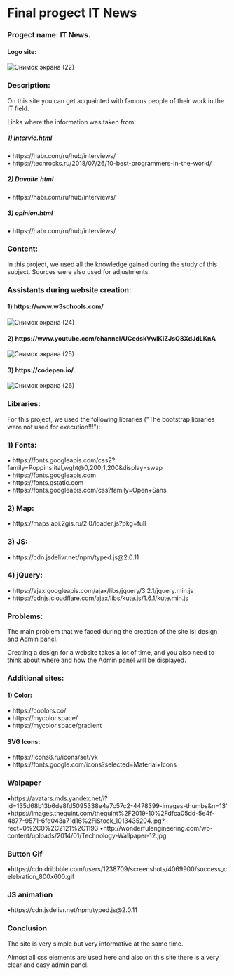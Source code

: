 # Final progect IT News

<h3>Progect name: IT News.</h3> 

<h4>Logo site: </h4>





 ![Снимок экрана (22)](https://user-images.githubusercontent.com/91242193/147084803-ef254939-298d-4ef9-b7bc-948f8c98a725.png)       


<h3> Description: </h3> On this site you can get acquainted with famous people of their work in the IT field.

<p>Links where the information was taken from:</p>

<h5> 1) Intervie.html</h5>
 • https://habr.com/ru/hub/interviews/  <br>
 • https://techrocks.ru/2018/07/26/10-best-programmers-in-the-world/ 

<h5> 2) Davaite.html </h5>
• https://habr.com/ru/hub/interviews/

<h5> 3) opinion.html </h5>
• https://habr.com/ru/hub/interviews/

<h3>Content:</h3> In this project, we used all the knowledge gained during the study of this subject. Sources were also used for adjustments.

<h3>Assistants during website creation:</h3>
<h4>1) https://www.w3schools.com/ </h4>


![Снимок экрана (24)](https://user-images.githubusercontent.com/91242193/147085294-7ebf9453-9ef3-4349-8cd9-0dddfbc1d126.png)



<h4>2) https://www.youtube.com/channel/UCedskVwIKiZJsO8XdJdLKnA </h4>



![Снимок экрана (25)](https://user-images.githubusercontent.com/91242193/147085434-d78d1fb7-f5ba-4706-8f50-ce5d0f22eb90.png)


<h4> 3) https://codepen.io/ </h4>


![Снимок экрана (26)](https://user-images.githubusercontent.com/91242193/147085496-e5ed966f-098d-4294-9d55-6ce0544b69d8.png)


<h3>Libraries:</h3> For this project, we used the following libraries ("The bootstrap libraries were not used for execution!!!"): <br>
<h3>1) Fonts: </h3>
• https://fonts.googleapis.com/css2?family=Poppins:ital,wght@0,200;1,200&display=swap <br>
• https://fonts.googleapis.com <br>
• https://fonts.gstatic.com <br>
• https://fonts.googleapis.com/css?family=Open+Sans

<h3>2) Map:</h3> • https://maps.api.2gis.ru/2.0/loader.js?pkg=full

<h3>3) JS:</h3>  • https://cdn.jsdelivr.net/npm/typed.js@2.0.11

<h3>4) jQuery:</h3> 
• https://ajax.googleapis.com/ajax/libs/jquery/3.2.1/jquery.min.js<br>
• https://cdnjs.cloudflare.com/ajax/libs/kute.js/1.6.1/kute.min.js

<h3>Problems:</h3> 
<p>The main problem that we faced during the creation of the site is: design and Admin panel.</p>
<p>Creating a design for a website takes a lot of time, and you also need to think about where and how the Admin panel will be displayed.</p>

<h3> Additional sites: </h3>
<h4>1) Color:</h4>
• https://coolors.co/ <br>
• https://mycolor.space/ <br>
• https://mycolor.space/gradient

<h4> SVG Icons: </h4>
• https://icons8.ru/icons/set/vk <br>
• https://fonts.google.com/icons?selected=Material+Icons

<h3> Walpaper </h3>
•https://avatars.mds.yandex.net/i?id=135d68b13b6de8fd5095338e4a7c57c2-4478399-images-thumbs&n=13'
•https://images.thequint.com/thequint%2F2019-10%2Fdfca05dd-5e4f-4877-9571-6fd043a71d16%2FiStock_1013435204.jpg?rect=0%2C0%2C2121%2C1193
•http://wonderfulengineering.com/wp-content/uploads/2014/01/Technology-Wallpaper-12.jpg

<h3> Button Gif </h3>
•https://cdn.dribbble.com/users/1238709/screenshots/4069900/success_celebration_800x600.gif

<h3> JS animation </h3>
•https://cdn.jsdelivr.net/npm/typed.js@2.0.11

<h3> Conclusion </h4>
<p>The site is very simple but very informative at the same time. </p>
<p>Almost all css elements are used here and also on this site there is a very clear and easy admin panel.</p>
